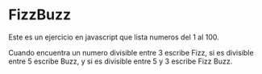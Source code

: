 # FizzBuzz
Este es un ejercicio en javascript que lista numeros del 1 al 100.

Cuando encuentra un numero divisible entre 3 escribe Fizz,
si es divisible entre 5 escribe Buzz,
y si es divisible entre 5 y 3 escribe Fizz Buzz.

